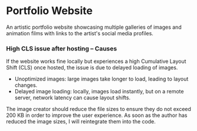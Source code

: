 # Portfolio Website
An artistic portfolio website showcasing multiple galleries of images and animation films with links to the artist's social media profiles.

### High CLS issue after hosting – Causes

If the website works fine locally but experiences a high Cumulative Layout Shift (CLS) once hosted, the issue is due to delayed loading of images.
- Unoptimized images: large images take longer to load, leading to layout changes.
- Delayed image loading: locally, images load instantly, but on a remote server, network latency can cause layout shifts.

The image creator should reduce the file sizes to ensure they do not exceed 200 KB in order to improve the user experience. As soon as the author has reduced the image sizes, I will reintegrate them into the code.

